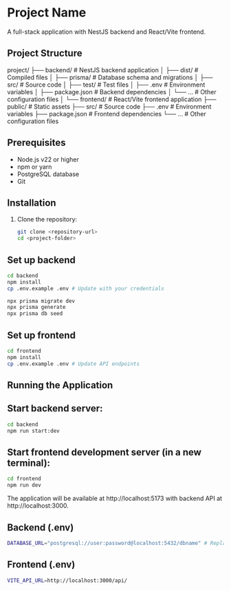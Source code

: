 # Project Name

A full-stack application with NestJS backend and React/Vite frontend.

## Project Structure

project/
├── backend/ # NestJS backend application
│ ├── dist/ # Compiled files
│ ├── prisma/ # Database schema and migrations
│ ├── src/ # Source code
│ ├── test/ # Test files
│ ├── .env # Environment variables
│ ├── package.json # Backend dependencies
│ └── ... # Other configuration files
│
└── frontend/ # React/Vite frontend application
├── public/ # Static assets
├── src/ # Source code
├── .env # Environment variables
├── package.json # Frontend dependencies
└── ... # Other configuration files

## Prerequisites

- Node.js v22 or higher
- npm or yarn
- PostgreSQL database
- Git

## Installation

1. Clone the repository:
   ```bash
   git clone <repository-url>
   cd <project-folder>
   ```

## Set up backend

```bash
cd backend
npm install
cp .env.example .env # Update with your credentials
```

```bash
npx prisma migrate dev
npx prisma generate
npx prisma db seed
```

## Set up frontend

```bash
cd frontend
npm install
cp .env.example .env # Update API endpoints
```

## Running the Application

## Start backend server:

```bash
cd backend
npm run start:dev
```

## Start frontend development server (in a new terminal):

```bash
cd frontend
npm run dev
```

The application will be available at http://localhost:5173 with backend API at http://localhost:3000.

## Backend (.env)

```bash
DATABASE_URL="postgresql://user:password@localhost:5432/dbname" # Replace user to your username, password to your db password, dbname to your db name
```

## Frontend (.env)

```bash
VITE_API_URL=http://localhost:3000/api/
```
